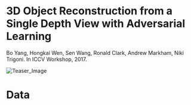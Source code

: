 # 3D Object Reconstruction from a Single Depth View with Adversarial Learning
Bo Yang, Hongkai Wen, Sen Wang, Ronald Clark, Andrew Markham, Niki Trigoni. In ICCV Workshop, 2017.

![Teaser_Image](https://github.com/Yang7879/3D-RecGAN/blob/master/3d_recgan_sample.png)

# Data
